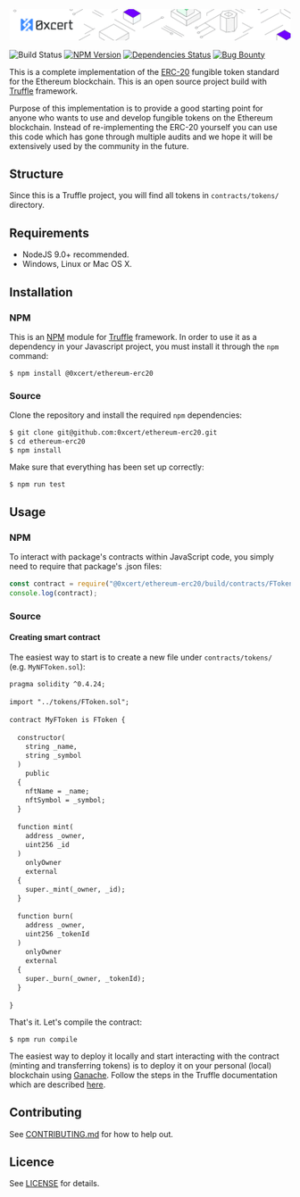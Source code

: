 <img src="https://github.com/0xcert/ethereum-erc20/raw/master/assets/cover.png" />

![Build Status](https://travis-ci.org/0xcert/ethereum-erc20.svg?branch=master)&nbsp;[![NPM Version](https://badge.fury.io/js/@0xcert%2Fethereum-erc20.svg)](https://badge.fury.io/js/0xcert%2Fethereum-erc20)&nbsp;[![Dependencies Status](https://david-dm.org/0xcert/ethereum-erc20.svg)](https://david-dm.org/0xcert/ethereum-erc20)&nbsp;[![Bug Bounty](https://img.shields.io/badge/bounty-pending-2930e8.svg)](https://github.com/0xcert/ethereum-erc20/issues)

This is a complete implementation of the [ERC-20](https://github.com/ethereum/EIPs/blob/master/EIPS/eip-20.md) fungible token standard for the Ethereum blockchain. This is an open source project build with [Truffle](http://truffleframework.com) framework.

Purpose of this implementation is to provide a good starting point for anyone who wants to use and develop fungible tokens on the Ethereum blockchain. Instead of re-implementing the ERC-20 yourself you can use this code which has gone through multiple audits and we hope it will be extensively used by the community in the future.

## Structure

Since this is a Truffle project, you will find all tokens in `contracts/tokens/` directory.

## Requirements

* NodeJS 9.0+ recommended.
* Windows, Linux or Mac OS X.

## Installation

### NPM

This is an [NPM](https://www.npmjs.com/package/@0xcert/ethereum-erc20) module for [Truffle](http://truffleframework.com) framework. In order to use it as a dependency in your Javascript project, you must install it through the `npm` command:

```
$ npm install @0xcert/ethereum-erc20
```

### Source

Clone the repository and install the required `npm` dependencies:

```
$ git clone git@github.com:0xcert/ethereum-erc20.git
$ cd ethereum-erc20
$ npm install
```

Make sure that everything has been set up correctly:

```
$ npm run test
```

## Usage

### NPM

To interact with package's contracts within JavaScript code, you simply need to require that package's .json files:

```js
const contract = require("@0xcert/ethereum-erc20/build/contracts/FToken.json");
console.log(contract);
```

### Source

#### Creating smart contract

The easiest way to start is to create a new file under `contracts/tokens/` (e.g. `MyNFToken.sol`):

```sol
pragma solidity ^0.4.24;

import "../tokens/FToken.sol";

contract MyFToken is FToken {

  constructor(
    string _name,
    string _symbol
  )
    public
  {
    nftName = _name;
    nftSymbol = _symbol;
  }

  function mint(
    address _owner,
    uint256 _id
  )
    onlyOwner
    external
  {
    super._mint(_owner, _id);
  }

  function burn(
    address _owner,
    uint256 _tokenId
  )
    onlyOwner
    external
  {
    super._burn(_owner, _tokenId);
  }

}
```

That's it. Let's compile the contract:

```
$ npm run compile
```

The easiest way to deploy it locally and start interacting with the contract (minting and transferring tokens) is to deploy it on your personal (local) blockchain using [Ganache](http://truffleframework.com/ganache/). Follow the steps in the Truffle documentation which are described [here](http://truffleframework.com/docs/getting_started/project#alternative-migrating-with-ganache).

## Contributing

See [CONTRIBUTING.md](./CONTRIBUTING.md) for how to help out.

## Licence

See [LICENSE](./LICENSE) for details.
